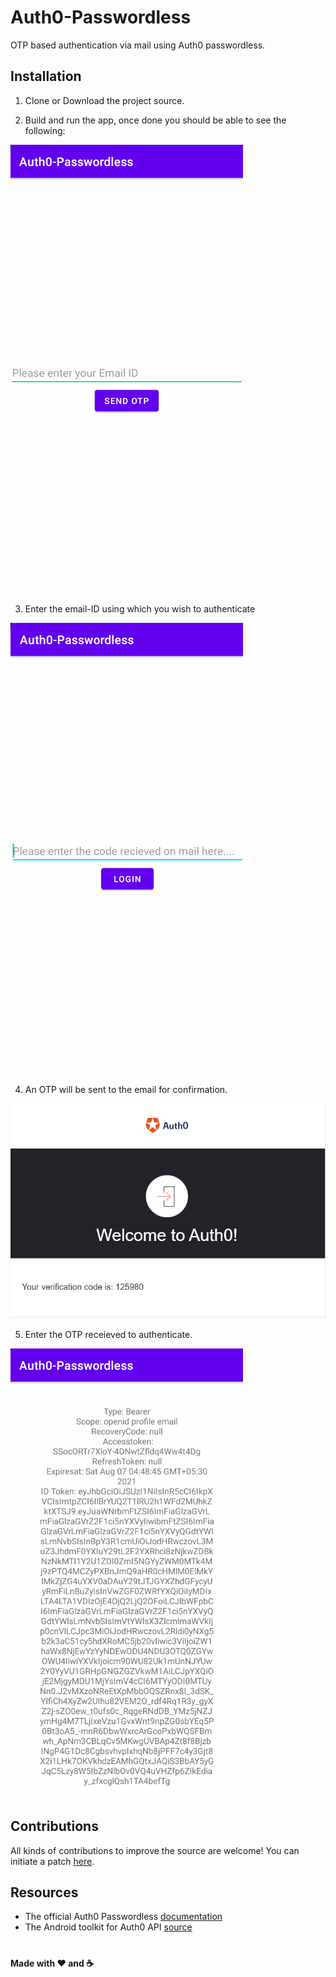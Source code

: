 # Auth0-Passwordless
OTP based authentication via mail using Auth0 passwordless.

## Installation

1. Clone or Download the project source. 

2. Build and run the app, once done you should be able to see the following:

![](https://github.com/abhishekspeer/Auth0-Passwordless/blob/master/img/1.png)



3. Enter the email-ID using which you wish to authenticate

![](https://github.com/abhishekspeer/Auth0-Passwordless/blob/master/img/2.png)


4. An OTP will be sent to the email for confirmation.

![](https://github.com/abhishekspeer/Auth0-Passwordless/blob/master/img/3.png)


5. Enter the OTP receieved to authenticate.

![](https://github.com/abhishekspeer/Auth0-Passwordless/blob/master/img/4.png)



## Contributions
All kinds of contributions to improve the source are welcome! You can initiate a patch [here](https://github.com/abhishekspeer/Auth0-Passwordless/pulls).

## Resources
- The official Auth0 Passwordless [documentation](https://auth0.com/docs/libraries/auth0-android/auth0-android-passwordless)
- The Android toolkit for Auth0 API [source](https://github.com/auth0/Auth0.Android)

#

#### Made with :heart: and :coffee:
